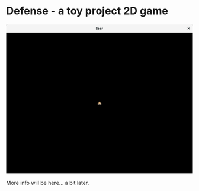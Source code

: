 Defense - a toy project 2D game
===============================

![latest screenshot](/screenshot.png?raw=true)

More info will be here... a bit later.

